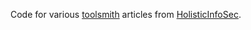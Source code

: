 Code for various [toolsmith](http://localhost:4321/page/toolsmith/) articles from [HolisticInfoSec](https://holisticinfosec.io/).
